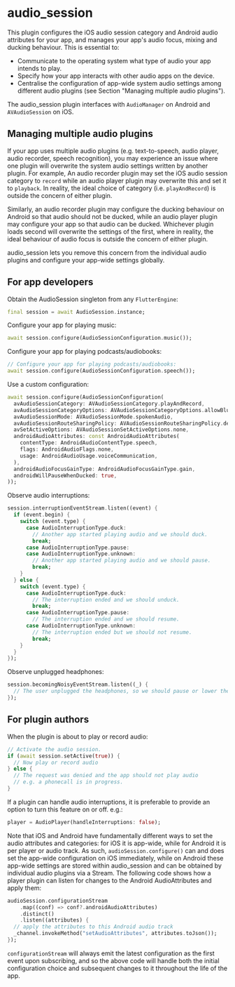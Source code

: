 # audio_session

This plugin configures the iOS audio session category and Android audio attributes for your app, and manages your app's audio focus, mixing and ducking behaviour. This is essential to:

* Communicate to the operating system what type of audio your app intends to play.
* Specify how your app interacts with other audio apps on the device.
* Centralise the configuration of app-wide system audio settings among different audio plugins (see Section "Managing multiple audio plugins").

The audio_session plugin interfaces with `AudioManager` on Android and `AVAudioSession` on iOS.

## Managing multiple audio plugins

If your app uses multiple audio plugins (e.g. text-to-speech, audio player, audio recorder, speech recognition), you may experience an issue where one plugin will overwrite the system audio settings written by another plugin. For example, An audio recorder plugin may set the iOS audio session category to `record` while an audio player plugin may overwrite this and set it to `playback`. In reality, the ideal choice of category (i.e. `playAndRecord`) is outside the concern of either plugin.

Similarly, an audio recorder plugin may configure the ducking behaviour on Android so that audio should not be ducked, while an audio player plugin may configure your app so that audio can be ducked. Whichever plugin loads second will overwrite the settings of the first, where in reality, the ideal behaviour of audio focus is outside the concern of either plugin.

audio_session lets you remove this concern from the individual audio plugins and configure your app-wide settings globally. 

## For app developers

Obtain the AudioSession singleton from any `FlutterEngine`:

```dart
final session = await AudioSession.instance;
```

Configure your app for playing music:

```dart
await session.configure(AudioSessionConfiguration.music());
```

Configure your app for playing podcasts/audiobooks:

```dart
// Configure your app for playing podcasts/audiobooks:
await session.configure(AudioSessionConfiguration.speech());
```

Use a custom configuration:

```dart
await session.configure(AudioSessionConfiguration(
  avAudioSessionCategory: AVAudioSessionCategory.playAndRecord,
  avAudioSessionCategoryOptions: AVAudioSessionCategoryOptions.allowBluetooth,
  avAudioSessionMode: AVAudioSessionMode.spokenAudio,
  avAudioSessionRouteSharingPolicy: AVAudioSessionRouteSharingPolicy.defaultPolicy,
  avSetActiveOptions: AVAudioSessionSetActiveOptions.none,
  androidAudioAttributes: const AndroidAudioAttributes(
    contentType: AndroidAudioContentType.speech,
    flags: AndroidAudioFlags.none,
    usage: AndroidAudioUsage.voiceCommunication,
  ),
  androidAudioFocusGainType: AndroidAudioFocusGainType.gain,
  androidWillPauseWhenDucked: true,
));
```

Observe audio interruptions:

```dart
session.interruptionEventStream.listen((event) {
  if (event.begin) {
    switch (event.type) {
      case AudioInterruptionType.duck:
        // Another app started playing audio and we should duck.
        break;
      case AudioInterruptionType.pause:
      case AudioInterruptionType.unknown:
        // Another app started playing audio and we should pause.
        break;
    }
  } else {
    switch (event.type) {
      case AudioInterruptionType.duck:
        // The interruption ended and we should unduck.
        break;
      case AudioInterruptionType.pause:
        // The interruption ended and we should resume.
      case AudioInterruptionType.unknown:
        // The interruption ended but we should not resume.
        break;
    }
  }
});
```

Observe unplugged headphones:

```dart
session.becomingNoisyEventStream.listen((_) {
  // The user unplugged the headphones, so we should pause or lower the volume.
});
```

## For plugin authors

When the plugin is about to play or record audio:

```dart
// Activate the audio session.
if (await session.setActive(true)) {
  // Now play or record audio
} else {
  // The request was denied and the app should not play audio
  // e.g. a phonecall is in progress.
}
```

If a plugin can handle audio interruptions, it is preferable to provide an option to turn this feature on or off. e.g.:

```dart
player = AudioPlayer(handleInterruptions: false);
```

Note that iOS and Android have fundamentally different ways to set the audio attributes and categories: for iOS it is app-wide, while for Android it is per player or audio track. As such, `audioSession.configure()` can and does set the app-wide configuration on iOS immediately, while on Android these app-wide settings are stored within audio_session and can be obtained by individual audio plugins via a Stream. The following code shows how a player plugin can listen for changes to the Android AudioAttributes and apply them:

```dart
audioSession.configurationStream
    .map((conf) => conf?.androidAudioAttributes)
    .distinct()
    .listen((attributes) {
  // apply the attributes to this Android audio track
  _channel.invokeMethod("setAudioAttributes", attributes.toJson());
});
```

`configurationStream` will always emit the latest configuration as the first event upon subscribing, and so the above code will handle both the initial configuration choice and subsequent changes to it throughout the life of the app.
